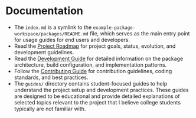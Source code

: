 # Documentation

- The `index.md` is a symlink to the `example-package-workspace/packages/README.md` file, which serves as the main entry point for usage guides for end users and developers.
- Read the [Project Roadmap](ROADMAP.md) for project goals, status, evolution, and development guidelines.
- Read the [Development Guide](DEVELOPMENT.md) for detailed information on the package architecture, build configuration, and implementation patterns.
- Follow the [Contributing Guide](CONTRIBUTING.md) for contribution guidelines, coding standards, and best practices.
- The `guides/` directory contains student-focused guides to help understand the project setup and development practices. These guides are designed to be educational and provide detailed explanations of selected topics relevant to the project that I believe college students typically are not familiar with.
